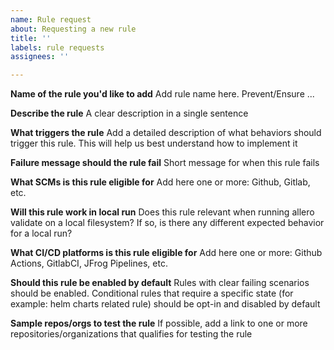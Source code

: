 ```yaml
---
name: Rule request
about: Requesting a new rule
title: ''
labels: rule requests
assignees: ''

---
```


**Name of the rule you'd like to add**
Add rule name here. Prevent/Ensure ...

**Describe the rule**
A clear description in a single sentence

**What triggers the rule**
Add a detailed description of what behaviors should trigger this rule. This will help us best understand how to implement it

 **Failure message should the rule fail**
Short message for when this rule fails

**What SCMs is this rule eligible for**
Add here one or more: Github, Gitlab, etc.

**Will this rule work in local run**
Does this rule relevant when running allero validate on a local filesystem? If so, is there any different expected behavior for a local run?

**What CI/CD platforms is this rule eligible for**
Add here one or more: Github Actions, GitlabCI, JFrog Pipelines, etc.

**Should this rule be enabled by default**
Rules with clear failing scenarios should be enabled. Conditional rules that require a specific state (for example: helm charts related rule) should be opt-in and disabled by default

**Sample repos/orgs to test the rule**
If possible, add a link to one or more repositories/organizations that qualifies for testing the rule
